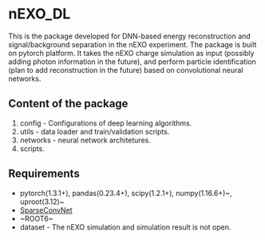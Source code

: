 # nEXO_DL
This is the package developed for DNN-based energy reconstruction and signal/background separation in the nEXO experiment. The package is built on pytorch platform. It takes the nEXO charge simulation as input (possibly adding photon information in the future), and perform particle identification (plan to add reconstruction in the future) based on convolutional neural networks.

## Content of the package
1. config - Configurations of deep learning algorithms.
2. utils - data loader and train/validation scripts.
3. networks - neural network architetures.
4. scripts. 
 <!--(1. ~nEXO2DChargeImage.py - script to convert nEXO charge simulation to two images. Only two channels of the image are currently used. The third channel is open for future addition of photon information.~ This has been replaced with DnnEventTagger in nexo-offline.
 2. ~image2dcharge_csv.py - script to build csv file for dataset build.~
 3. ~PadInput.py - script to build input numpy arrays for the pad design of anode.~
 4. nEXOClassifier.py - main script for deep learning event classification model construction, training, and testing.
 5. resnet_example.py - ResNet configuration file. copied from https://github.com/DeepLearnPhysics/pytorch-resnet-example
 6. nEXO2DChargeImage_channelQ.py - script to convert nEXO charge simulation saved in ROOT to numpy arrays saved in npy file.
 7. image2dcharge_regression.py - script to build csv file for dataset used in channel charge reconstruction.
 8. nEXORegression.py - main script for deep learning channel charge reconstruction model construction, training and testing. )-->
## Requirements
 * pytorch(1.3.1+), pandas(0.23.4+), scipy(1.2.1+), numpy(1.16.6+)~, uproot(3.12)~ 
 * [SparseConvNet](https://github.com/facebookresearch/SparseConvNet)
 * ~ROOT6~
 * dataset - The nEXO simulation and simulation result is not open. 
